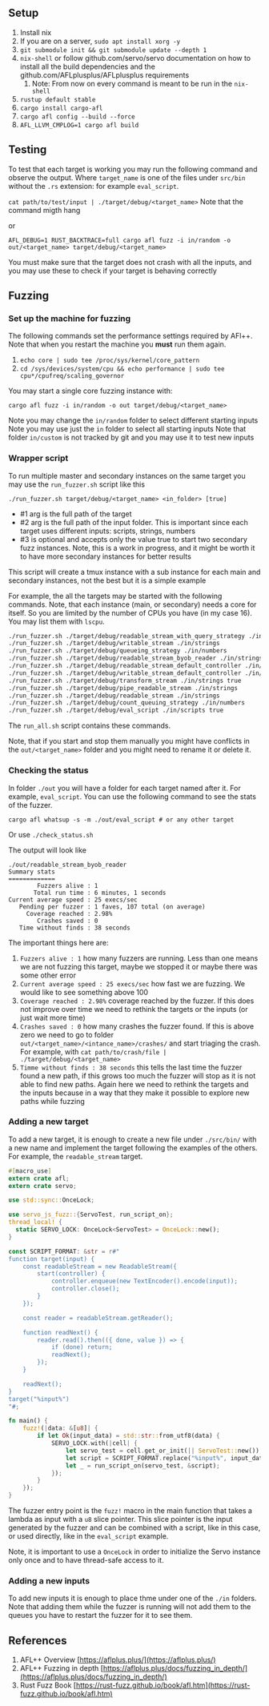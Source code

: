 
## Setup

1. Install nix
1. If you are on a server, `sudo apt install xorg -y`
1. `git submodule init && git submodule update --depth 1`
1. `nix-shell` or follow github.com/servo/servo documentation on how to install all the build dependencies and the github.com/AFLplusplus/AFLplusplus requirements
     1. Note: From now on every command is meant to be run in the `nix-shell`
1. `rustup default stable`
1. `cargo install cargo-afl`
1. `cargo afl config --build --force`
1. `AFL_LLVM_CMPLOG=1 cargo afl build`

## Testing

To test that each target is working you may run the following command and observe the output. Where `target_name` is one of the files under `src/bin` without the `.rs` extension: for example `eval_script`.

`cat path/to/test/input | ./target/debug/<target_name>` Note that the command migth hang

or

`AFL_DEBUG=1 RUST_BACKTRACE=full cargo afl fuzz -i in/random -o out/<target_name> target/debug/<target_name>`

You must make sure that the target does not crash with all the inputs, and you may use these to check if your target is behaving correctly

## Fuzzing

### Set up the machine for fuzzing

The following commands set the performance settings required by AFl++. Note that when you restart the machine you **must** run them again.

1. `echo core | sudo tee /proc/sys/kernel/core_pattern`
1. `cd /sys/devices/system/cpu && echo performance | sudo tee cpu*/cpufreq/scaling_governor`

You may start a single core fuzzing instance with: 

`cargo afl fuzz -i in/random -o out target/debug/<target_name>`

Note you may change the `in/random` folder to select different starting inputs
Note you may use just the `in` folder to select all starting inputs
Note that folder `in/custom` is not tracked by git and you may use it to test new inputs

### Wrapper script

To run multiple master and secondary instances on the same target you may use the `run_fuzzer.sh` script like this

```
./run_fuzzer.sh target/debug/<target_name> <in_folder> [true]
```

* #1 arg is the full path of the target
* #2 arg is the full path of the input folder. This is important since each target uses different inputs: scripts, strings, numbers
* #3 is optional and accepts only the value true to start two secondary fuzz instances. Note, this is a work in progress, and it might be worth it to have more secondary instances for better results

This script will create a tmux instance with a sub instance for each main and secondary instances, not the best but it is a simple example

For example, the all the targets may be started with the following commands. Note, that each instance (main, or secondary) needs a core for itself. So you are limited by the number of CPUs you have (in my case 16). You may list them with `lscpu`.

```bash
./run_fuzzer.sh ./target/debug/readable_stream_with_query_strategy ./in/strings
./run_fuzzer.sh ./target/debug/writable_stream ./in/strings
./run_fuzzer.sh ./target/debug/queueing_strategy ./in/numbers
./run_fuzzer.sh ./target/debug/readable_stream_byob_reader ./in/strings
./run_fuzzer.sh ./target/debug/readable_stream_default_controller ./in/strings
./run_fuzzer.sh ./target/debug/writable_stream_default_controller ./in/strings
./run_fuzzer.sh ./target/debug/transform_stream ./in/strings true
./run_fuzzer.sh ./target/debug/pipe_readable_stream ./in/strings
./run_fuzzer.sh ./target/debug/readable_stream ./in/strings
./run_fuzzer.sh ./target/debug/count_queuing_strategy ./in/numbers
./run_fuzzer.sh ./target/debug/eval_script ./in/scripts true
```

The `run_all.sh` script contains these commands.

Note, that if you start and stop them manually you might have conflicts in the `out/<target_name>` folder and you might need to rename it or delete it.

### Checking the status

In folder `./out` you will have a folder for each target named after it. For example, `eval_script`. You can use the following command to see the stats of the fuzzer.

```
cargo afl whatsup -s -m ./out/eval_script # or any other target
```

Or use `./check_status.sh`

The output will look like
```
./out/readable_stream_byob_reader
Summary stats
=============
        Fuzzers alive : 1
       Total run time : 6 minutes, 1 seconds
Current average speed : 25 execs/sec
   Pending per fuzzer : 1 faves, 107 total (on average)
     Coverage reached : 2.98%
        Crashes saved : 0
   Time without finds : 38 seconds
```

The important things here are:

1. `Fuzzers alive : 1` how many fuzzers are running. Less than one means we are not fuzzing this target, maybe we stopped it or maybe there was some other error
1. `Current average speed : 25 execs/sec` how fast we are fuzzing. We would like to see something above 100
1. `Coverage reached : 2.98%` coverage reached by the fuzzer. If this does not improve over time we need to rethink the targets or the inputs (or just wait more time)
1. `Crashes saved : 0` how many crashes the fuzzer found. If this is above zero we need to go to folder `out/<target_name>/<intance_name>/crashes/` and start triaging the crash. For example, with `cat path/to/crash/file | ./target/debug/<target_name>`
1. `Timme without finds : 38 seconds` this tells the last time the fuzzer found a new path, if this grows too much the fuzzer will stop as it is not able to find new paths. Again here we need to rethink the targets and the inputs because in a way that they make it possible to explore new paths while fuzzing

### Adding a new target

To add a new target, it is enough to create a new file under `./src/bin/` with a new name and implement the target following the examples of the others. For example, the `readable_stream` target.

```rs
#[macro_use]
extern crate afl;
extern crate servo;

use std::sync::OnceLock;

use servo_js_fuzz::{ServoTest, run_script_on};
thread_local! {
  static SERVO_LOCK: OnceLock<ServoTest> = OnceLock::new();
}

const SCRIPT_FORMAT: &str = r#"
function target(input) {
    const readableStream = new ReadableStream({
        start(controller) {
            controller.enqueue(new TextEncoder().encode(input));
            controller.close();
        }
    });

    const reader = readableStream.getReader();

    function readNext() {
        reader.read().then(({ done, value }) => {
            if (done) return;
            readNext();
        });
    }

    readNext();
}
target("%input%")
"#;

fn main() {
    fuzz!(|data: &[u8]| {
        if let Ok(input_data) = std::str::from_utf8(data) {
            SERVO_LOCK.with(|cell| {
                let servo_test = cell.get_or_init(|| ServoTest::new());
                let script = SCRIPT_FORMAT.replace("%input%", input_data);
                let _ = run_script_on(servo_test, &script);
            });
        }
    });
}
```


The fuzzer entry point is the `fuzz!` macro in the main function that takes a lambda as input with a `u8` slice pointer. This slice pointer is the input generated by the fuzzer and can be combined with a script, like in this case, or used directly, like in the `eval_script` example.

Note, it is important to use a `OnceLock` in order to initialize the Servo instance only once and to have thread-safe access to it.

### Adding a new inputs

To add new inputs it is enough to place thme under one of the `./in` folders. Note that adding them while the fuzzer is running will not add them to the queues you have to restart the fuzzer for it to see them. 

## References

1. AFL++ Overview [https://aflplus.plus/](https://aflplus.plus/)
1. AFL++ Fuzzing in depth [https://aflplus.plus/docs/fuzzing_in_depth/](https://aflplus.plus/docs/fuzzing_in_depth/)
1. Rust Fuzz Book [https://rust-fuzz.github.io/book/afl.htm](https://rust-fuzz.github.io/book/afl.htm)

